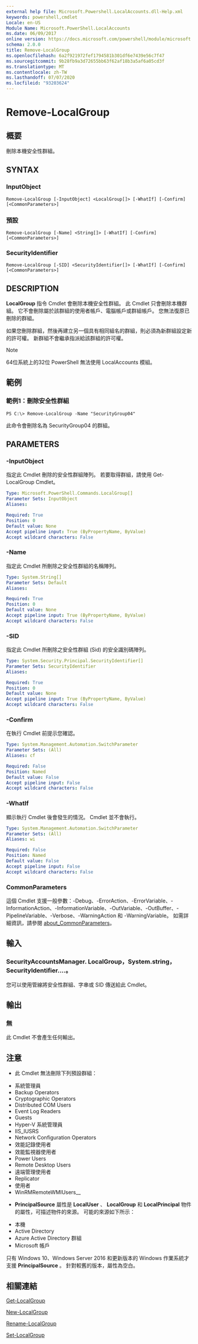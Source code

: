```yaml
---
external help file: Microsoft.Powershell.LocalAccounts.dll-Help.xml
keywords: powershell,cmdlet
Locale: en-US
Module Name: Microsoft.PowerShell.LocalAccounts
ms.date: 06/09/2017
online version: https://docs.microsoft.com/powershell/module/microsoft.powershell.localaccounts/remove-localgroup?view=powershell-5.1&WT.mc_id=ps-gethelp
schema: 2.0.0
title: Remove-LocalGroup
ms.openlocfilehash: 6a2f921972fef1794581b301df6e7439e56c7f47
ms.sourcegitcommit: 9b28fb9a3d72655bb63f62af18b3a5af6a05cd3f
ms.translationtype: MT
ms.contentlocale: zh-TW
ms.lasthandoff: 07/07/2020
ms.locfileid: "93203624"
---
```

# Remove-LocalGroup

## 概要
刪除本機安全性群組。

## SYNTAX

### InputObject

```
Remove-LocalGroup [-InputObject] <LocalGroup[]> [-WhatIf] [-Confirm] [<CommonParameters>]
```

### 預設

```
Remove-LocalGroup [-Name] <String[]> [-WhatIf] [-Confirm] [<CommonParameters>]
```

### SecurityIdentifier

```
Remove-LocalGroup [-SID] <SecurityIdentifier[]> [-WhatIf] [-Confirm] [<CommonParameters>]
```

## DESCRIPTION
**LocalGroup** 指令 Cmdlet 會刪除本機安全性群組。
此 Cmdlet 只會刪除本機群組。
它不會刪除屬於該群組的使用者帳戶、電腦帳戶或群組帳戶。
您無法復原已刪除的群組。

如果您刪除群組，然後再建立另一個具有相同組名的群組，則必須為新群組設定新的許可權。
新群組不會繼承指派給該群組的許可權。

> [!NOTE]
> 64位系統上的32位 PowerShell 無法使用 LocalAccounts 模組。

## 範例

### 範例1：刪除安全性群組

```
PS C:\> Remove-LocalGroup -Name "SecurityGroup04"
```

此命令會刪除名為 SecurityGroup04 的群組。

## PARAMETERS

### -InputObject
指定此 Cmdlet 刪除的安全性群組陣列。
若要取得群組，請使用 Get-LocalGroup Cmdlet。

```yaml
Type: Microsoft.PowerShell.Commands.LocalGroup[]
Parameter Sets: InputObject
Aliases:

Required: True
Position: 0
Default value: None
Accept pipeline input: True (ByPropertyName, ByValue)
Accept wildcard characters: False
```

### -Name
指定此 Cmdlet 所刪除之安全性群組的名稱陣列。

```yaml
Type: System.String[]
Parameter Sets: Default
Aliases:

Required: True
Position: 0
Default value: None
Accept pipeline input: True (ByPropertyName, ByValue)
Accept wildcard characters: False
```

### -SID
指定此 Cmdlet 所刪除之安全性群組 (Sid) 的安全識別碼陣列。

```yaml
Type: System.Security.Principal.SecurityIdentifier[]
Parameter Sets: SecurityIdentifier
Aliases:

Required: True
Position: 0
Default value: None
Accept pipeline input: True (ByPropertyName, ByValue)
Accept wildcard characters: False
```

### -Confirm
在執行 Cmdlet 前提示您確認。

```yaml
Type: System.Management.Automation.SwitchParameter
Parameter Sets: (All)
Aliases: cf

Required: False
Position: Named
Default value: False
Accept pipeline input: False
Accept wildcard characters: False
```

### -WhatIf
顯示執行 Cmdlet 後會發生的情況。
Cmdlet 並不會執行。

```yaml
Type: System.Management.Automation.SwitchParameter
Parameter Sets: (All)
Aliases: wi

Required: False
Position: Named
Default value: False
Accept pipeline input: False
Accept wildcard characters: False
```

### CommonParameters
這個 Cmdlet 支援一般參數：-Debug、-ErrorAction、-ErrorVariable、-InformationAction、-InformationVariable、-OutVariable、-OutBuffer、-PipelineVariable、-Verbose、-WarningAction 和 -WarningVariable。 如需詳細資訊，請參閱 [about_CommonParameters](https://go.microsoft.com/fwlink/?LinkID=113216)。

## 輸入

### SecurityAccountsManager. LocalGroup，System.string，SecurityIdentifier....。
您可以使用管線將安全性群組、字串或 SID 傳送給此 Cmdlet。

## 輸出

### 無
此 Cmdlet 不會產生任何輸出。

## 注意

* 此 Cmdlet 無法刪除下列預設群組：

- 系統管理員
- Backup Operators
- Cryptographic Operators
- Distributed COM Users
- Event Log Readers
- Guests
- Hyper-V 系統管理員
- IIS_IUSRS
- Network Configuration Operators
- 效能記錄使用者
- 效能監視器使用者
- Power Users
- Remote Desktop Users
- 遠端管理使用者
- Replicator
- 使用者
- WinRMRemoteWMIUsers__

* **PrincipalSource** 屬性是 **LocalUser** 、 **LocalGroup** 和 **LocalPrincipal** 物件的屬性，可描述物件的來源。 可能的來源如下所示：

- 本機
- Active Directory
- Azure Active Directory 群組
- Microsoft 帳戶

只有 Windows 10、Windows Server 2016 和更新版本的 Windows 作業系統才支援 **PrincipalSource** 。 針對較舊的版本，屬性為空白。

## 相關連結

[Get-LocalGroup](Get-LocalGroup.md)

[New-LocalGroup](New-LocalGroup.md)

[Rename-LocalGroup](Rename-LocalGroup.md)

[Set-LocalGroup](Set-LocalGroup.md)
